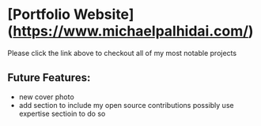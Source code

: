 # [Portfolio Website] (https://www.michaelpalhidai.com/)

Please click the link above to checkout all of my most notable projects 

## Future Features:
- new cover photo
- add section to include my open source contributions possibly use expertise sectioin to do so
